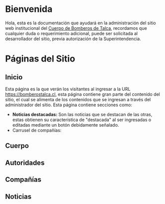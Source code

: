# Bienvenida

Hola, esta es la documentación que ayudará en la administración del sitio web institucional del [Cuerpo de Bomberos de Talca](https://bomberostalca.cl), recordamos que cualquier duda o requerimiento adicional, puede ser solicitada al desarrollador del sitio, previa autorización de la Superintendencia.

# Páginas del Sitio

## Inicio
Esta página es la que verán los visitantes al ingresar a la URL https://bomberostalca.cl, esta página contiene gran parte del contenido del sitio, el cual se alimenta de los contenidos que se ingresan a través del administrador del sitio. Esta página contiene secciones como:

 - **Noticias destacadas:** Son las noticias que se destacan de las otras, estas obtienen su característica de "destacada" al ser ingresadas o editadas mediante un botón debidamente señalado. 
 - Carrusel de compañías:

## Cuerpo

## Autoridades

## Compañías

## Noticias

<!--stackedit_data:
eyJoaXN0b3J5IjpbNjQyMTMyMjc1LDE3OTk3NjQzMzhdfQ==
-->